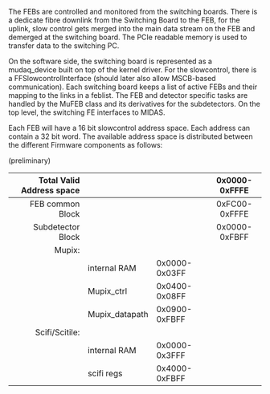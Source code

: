 The FEBs are controlled and monitored from the switching boards. There is a dedicate fibre downlink from the Switching Board to the FEB, for the uplink, slow control gets merged into the main data stream on the FEB and demerged at the switching board. The PCIe readable memory is used to transfer data to the switching PC.

On the software side, the switching board is represented as a mudaq_device built on top of the kernel driver. For the slowcontrol, there is a FFSlowcontrolInterface (should later also allow MSCB-based communication).
Each switching board keeps a list of active FEBs and their mapping to the links in a feblist. The FEB and detector specific tasks are handled by the MuFEB class and its derivatives for the subdetectors. On the top level, the switching FE interfaces to MIDAS.

Each FEB will have a 16 bit slowcontrol address space. Each address can contain a 32 bit word. The available address space is distributed between the different Firmware components as follows:

(preliminary)

Total Valid Address space| | | 0x0000-0xFFFE  
---------:| :----- | :----- | :-----:
 FEB common Block | | | 0xFC00-0xFFFE  
 Subdetector Block | | | 0x0000-0xFBFF  
|  Mupix: | |   
|  |internal RAM  | 0x0000-0x03FF  
|  |Mupix_ctrl |  0x0400-0x08FF  
|  |Mupix_datapath  | 0x0900-0xFBFF  
|  Scifi/Scitile: | |   
|  |internal RAM | 0x0000-0x3FFF  
|  |scifi regs |  0x4000-0xFBFF